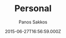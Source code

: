 ---
title: Personal
github: 'https://github.com/le4ker/personal-jekyll-theme'
demo: 'https://le4ker.github.io/personal-jekyll-theme/'
author: Panos Sakkos
ssg:
  - Jekyll
cms:
  - No Cms
date: 2015-06-27T16:56:59.000Z
github_branch: master
description: ' :bowtie: { Personal } Jekyll theme'
stale: false
---